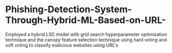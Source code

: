 # Phishing-Detection-System-Through-Hybrid-ML-Based-on-URL-
Employed a hybrid LSD model with grid search hyperparameter optimization technique and the canopy feature selection technique using hard voting and soft voting to classify malicious websites using URL's
